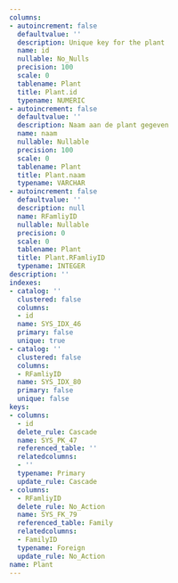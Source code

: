 ```yaml
---
columns:
- autoincrement: false
  defaultvalue: ''
  description: Unique key for the plant
  name: id
  nullable: No_Nulls
  precision: 100
  scale: 0
  tablename: Plant
  title: Plant.id
  typename: NUMERIC
- autoincrement: false
  defaultvalue: ''
  description: Naam aan de plant gegeven
  name: naam
  nullable: Nullable
  precision: 100
  scale: 0
  tablename: Plant
  title: Plant.naam
  typename: VARCHAR
- autoincrement: false
  defaultvalue: ''
  description: null
  name: RFamliyID
  nullable: Nullable
  precision: 0
  scale: 0
  tablename: Plant
  title: Plant.RFamliyID
  typename: INTEGER
description: ''
indexes:
- catalog: ''
  clustered: false
  columns:
  - id
  name: SYS_IDX_46
  primary: false
  unique: true
- catalog: ''
  clustered: false
  columns:
  - RFamliyID
  name: SYS_IDX_80
  primary: false
  unique: false
keys:
- columns:
  - id
  delete_rule: Cascade
  name: SYS_PK_47
  referenced_table: ''
  relatedcolumns:
  - ''
  typename: Primary
  update_rule: Cascade
- columns:
  - RFamliyID
  delete_rule: No_Action
  name: SYS_FK_79
  referenced_table: Family
  relatedcolumns:
  - FamilyID
  typename: Foreign
  update_rule: No_Action
name: Plant
---
```

